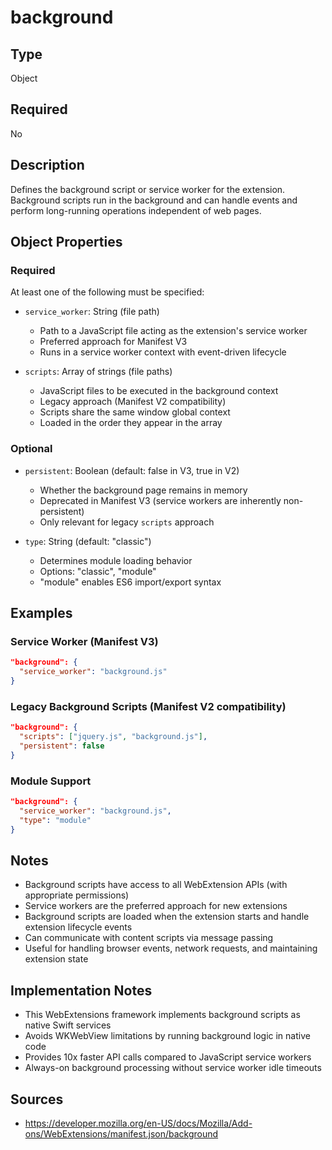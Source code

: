 # background

## Type
Object

## Required
No

## Description
Defines the background script or service worker for the extension. Background scripts run in the background and can handle events and perform long-running operations independent of web pages.

## Object Properties

### Required
At least one of the following must be specified:

- `service_worker`: String (file path)
  - Path to a JavaScript file acting as the extension's service worker
  - Preferred approach for Manifest V3
  - Runs in a service worker context with event-driven lifecycle

- `scripts`: Array of strings (file paths)
  - JavaScript files to be executed in the background context
  - Legacy approach (Manifest V2 compatibility)
  - Scripts share the same window global context
  - Loaded in the order they appear in the array

### Optional
- `persistent`: Boolean (default: false in V3, true in V2)
  - Whether the background page remains in memory
  - Deprecated in Manifest V3 (service workers are inherently non-persistent)
  - Only relevant for legacy `scripts` approach

- `type`: String (default: "classic")
  - Determines module loading behavior
  - Options: "classic", "module"
  - "module" enables ES6 import/export syntax

## Examples

### Service Worker (Manifest V3)
```json
"background": {
  "service_worker": "background.js"
}
```

### Legacy Background Scripts (Manifest V2 compatibility)
```json
"background": {
  "scripts": ["jquery.js", "background.js"],
  "persistent": false
}
```

### Module Support
```json
"background": {
  "service_worker": "background.js",
  "type": "module"
}
```

## Notes
- Background scripts have access to all WebExtension APIs (with appropriate permissions)
- Service workers are the preferred approach for new extensions
- Background scripts are loaded when the extension starts and handle extension lifecycle events
- Can communicate with content scripts via message passing
- Useful for handling browser events, network requests, and maintaining extension state

## Implementation Notes
- This WebExtensions framework implements background scripts as native Swift services
- Avoids WKWebView limitations by running background logic in native code
- Provides 10x faster API calls compared to JavaScript service workers
- Always-on background processing without service worker idle timeouts

## Sources
- https://developer.mozilla.org/en-US/docs/Mozilla/Add-ons/WebExtensions/manifest.json/background